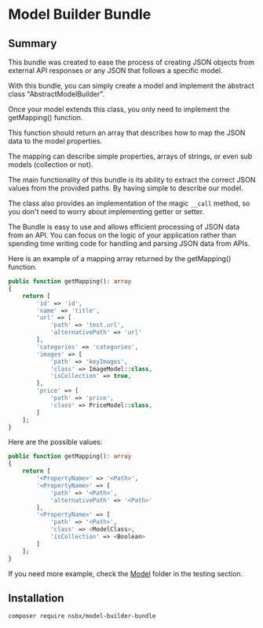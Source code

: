 # Model Builder Bundle

## Summary

This bundle was created to ease the process of creating JSON objects from external API responses or any JSON that follows a specific model.

With this bundle, you can simply create a model and implement the abstract class "AbstractModelBuilder".

Once your model extends this class, you only need to implement the getMapping() function.

This function should return an array that describes how to map the JSON data to the model properties.

The mapping can describe simple properties, arrays of strings, or even sub models (collection or not).

The main functionality of this bundle is its ability to extract the correct JSON values from the provided paths. By having simple to describe our model.

The class also provides an implementation of the magic `__call` method, so you don't need to worry about implementing getter or setter.

The Bundle is easy to use and allows efficient processing of JSON data from an API. You can focus on the logic of your application rather than spending time writing code for handling and parsing JSON data from APIs.

Here is an example of a mapping array returned by the getMapping() function.

```php
public function getMapping(): array
{
    return [
        'id' => 'id',
        'name' => 'title',
        'url' => [
            'path' => 'test.url',
            'alternativePath' => 'url'
        ],
        'categories' => 'categories',
        'images' => [
            'path' => 'keyImages',
            'class' => ImageModel::class,
            'isCollection' => true,
        ],
        'price' => [
            'path' => 'price',
            'class' => PriceModel::class,
        ]
    ];
}

```

Here are the possible values:

```php
public function getMapping(): array
{
    return [
        '<PropertyName>' => '<Path>',
        '<PropertyName>' => [
            'path' => '<Path>', 
            'alternativePath' => '<Path>'
        ],
        '<PropertyName>' => [
            'path' => '<Path>', 
            'class' => <ModelClass>, 
            'isCollection' => <Boolean>
        ]
    ];
}
```

If you need more example, check the [Model](tests%2FModel) folder in the testing section. 

## Installation

``
composer require nsbx/model-builder-bundle
``
